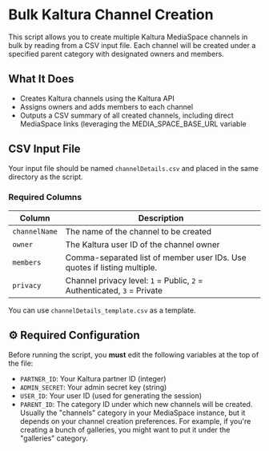 # Bulk Kaltura Channel Creation

This script allows you to create multiple Kaltura MediaSpace channels in bulk by reading from a CSV input file. Each channel will be created under a specified parent category with designated owners and members.

## What It Does
- Creates Kaltura channels using the Kaltura API
- Assigns owners and adds members to each channel
- Outputs a CSV summary of all created channels, including direct MediaSpace links (leveraging the MEDIA_SPACE_BASE_URL variable

## CSV Input File
Your input file should be named `channelDetails.csv` and placed in the same
directory as the script.

### Required Columns
| Column       | Description                                                                 |
|--------------|-----------------------------------------------------------------------------|
| `channelName` | The name of the channel to be created                                        |
| `owner`       | The Kaltura user ID of the channel owner                                     |
| `members`     | Comma-separated list of member user IDs. Use quotes if listing multiple.     |
| `privacy`     | Channel privacy level: `1` = Public, `2` = Authenticated, `3` = Private      |

You can use `channelDetails_template.csv` as a template.

## ⚙️ Required Configuration
Before running the script, you **must** edit the following variables at the top of the file:

- `PARTNER_ID`: Your Kaltura partner ID (integer)
- `ADMIN_SECRET`: Your admin secret key (string)
- `USER_ID`: Your user ID (used for generating the session)
- `PARENT_ID`: The category ID under which new channels will be created. Usually the "channels" category in your MediaSpace instance, but it depends on your channel creation preferences. For example, if you're creating a bunch of galleries, you might want to put it under the "galleries" category. 
